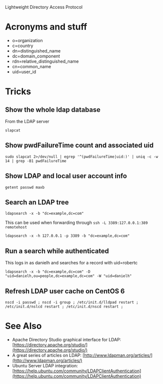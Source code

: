 Lightweight Directory Access Protocol

# Acronyms and stuff
- o=organization
- c=country
- dn=distinguished_name
- dc=domain_component
- rdn=relative_distinguished_name
- cn=common_name
- uid=user_id

# Tricks
## Show the whole ldap database
From the LDAP server

```
slapcat
```

## Show pwdFailureTime count and associated uid

```
sudo slapcat 2>/dev/null | egrep '^(pwdFailureTime|uid:)' | uniq -c -w 14 | grep -B1 pwdFailureTime
```

## Show LDAP and local user account info

```
getent passwd maxb
```

## Search an LDAP tree

```
ldapsearch -x -b "dc=example,dc=com"
```

This can be used when forwarding through `ssh -L 3389:127.0.0.1:389 remotehost`

```
ldapsearch -x -h 127.0.0.1 -p 3389 -b "dc=example,dc=com"
```

## Run a search while authenticated
This logs in as danielh and searches for a record with uid=robertc

```
ldapsearch -x -b "dc=example,dc=com" -D "uid=danielh,ou=people,dc=example,dc=com" -W "uid=danielh"
```

## Refresh LDAP user cache on CentOS 6

```
nscd -i passwd ; nscd -i group ; /etc/init.d/lldpad restart ; /etc/init.d/nslcd restart ; /etc/init.d/nscd restart ;
```

# See Also
- Apache Directory Studio graphical interface for LDAP: [https://directory.apache.org/studio/](https://directory.apache.org/studio/)
- A great series of articles on LDAP:  [http://www.ldapman.org/articles/](http://www.ldapman.org/articles/)
- Ubuntu Server LDAP integration:  [https://help.ubuntu.com/community/LDAPClientAuthentication](https://help.ubuntu.com/community/LDAPClientAuthentication)
